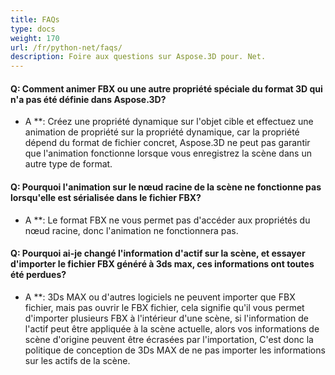 ```yaml
---
title: FAQs
type: docs
weight: 170
url: /fr/python-net/faqs/
description: Foire aux questions sur Aspose.3D pour. Net.
---
```

####  **Q: Comment animer FBX ou une autre propriété spéciale du format 3D qui n'a pas été définie dans Aspose.3D?**
* A **: Créez une propriété dynamique sur l'objet cible et effectuez une animation de propriété sur la propriété dynamique, car la propriété dépend du format de fichier concret, Aspose.3D ne peut pas garantir que l'animation fonctionne lorsque vous enregistrez la scène dans un autre type de format.
####  **Q: Pourquoi l'animation sur le nœud racine de la scène ne fonctionne pas lorsqu'elle est sérialisée dans le fichier FBX?**
* A **: Le format FBX ne vous permet pas d'accéder aux propriétés du nœud racine, donc l'animation ne fonctionnera pas.
####  **Q: Pourquoi ai-je changé l'information d'actif sur la scène, et essayer d'importer le fichier FBX généré à 3ds max, ces informations ont toutes été perdues?**
* A **: 3Ds MAX ou d'autres logiciels ne peuvent importer que FBX fichier, mais pas ouvrir le FBX fichier, cela signifie qu'il vous permet d'importer plusieurs FBX à l'intérieur d'une scène, si l'information de l'actif peut être appliquée à la scène actuelle, alors vos informations de scène d'origine peuvent être écrasées par l'importation, C'est donc la politique de conception de 3Ds MAX de ne pas importer les informations sur les actifs de la scène.
